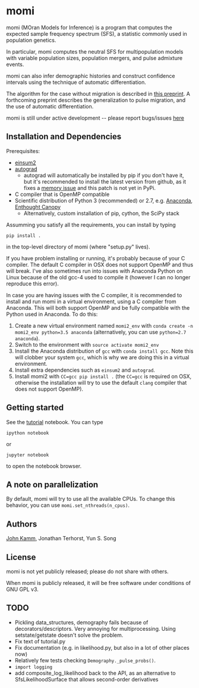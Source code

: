 # momi

momi (MOran Models for Inference) is a program that computes
the expected sample frequency spectrum (SFS), a statistic commonly used
in population genetics.

In particular, momi computes the neutral SFS
for multipopulation models with variable population sizes,
population mergers, and pulse admixture events.

momi can also infer demographic histories and construct
confidence intervals using the technique of automatic differentiation.

The algorithm for the case without migration is described in
[this preprint](http://arxiv.org/abs/1503.01133).
A forthcoming preprint describes the generalization to pulse migration,
and the use of automatic differentiation.

momi is still under active development -- please
report bugs/issues [here](https://github.com/jackkamm/momi/issues)

## Installation and Dependencies

Prerequisites:

* [einsum2](https://github.com/jackkamm/einsum2)
* [autograd](https://github.com/HIPS/autograd)
  * autograd will automatically be installed by pip if you don't have it, but it's recommended to install the latest version from github, as it fixes a [memory issue](https://github.com/HIPS/autograd/issues/103) and this patch is not yet in PyPi.
* C compiler that is OpenMP compatible
* Scientific distribution of Python 3 (recommended) or 2.7, e.g. [Anaconda](http://continuum.io/downloads), [Enthought Canopy](https://www.enthought.com/products/canopy/)
  * Alternatively, custom installation of pip, cython, the SciPy stack

Assumming you satisfy all the requirements, you can install by typing
```
pip install .
```
in the top-level directory of momi (where "setup.py" lives).

If you have problem installing or running, it's probably because of your C compiler.
The default C compiler in OSX does not support OpenMP and thus will break.
I've also sometimes run into issues with Anaconda Python on Linux
because of the old gcc-4 used to compile it (however I can no longer reproduce this error).

In case you are having issues with the C compiler, it is recommended
to install and run momi in a virtual environment, using a C
compiler from Anaconda. This will both support OpenMP and be fully compatible
with the Python used in Anaconda. To do this:

1. Create a new virtual environment named `momi2_env` with `conda create -n momi2_env python=3.5 anaconda` (alternatively, you can use `python=2.7 anaconda`).
2. Switch to the environment with `source activate momi2_env`
3. Install the Anaconda distribution of `gcc` with `conda install gcc`. Note this will clobber your system `gcc`, which is why we are doing this in a virtual environment.
4. Install extra dependencies such as `einsum2` and `autograd`.
5. Install momi2 with `CC=gcc pip install .` (the `CC=gcc` is required on OSX, otherwise
the installation will try to use the default `clang` compiler that does not support OpenMP).

## Getting started

See the [tutorial](examples/tutorial.ipynb) notebook.
You can type
```
ipython notebook
```
or
```
jupyter notebook
```
to open the notebook browser.

## A note on parallelization

By default, momi will try to use all the available CPUs.
To change this behavior, you can use `momi.set_nthreads(n_cpus)`.

## Authors

[John Kamm](mailto:jkamm@stat.berkeley.edu), Jonathan Terhorst, Yun S. Song

## License

momi is not yet publicly released; please do not share with others.

When momi is publicly released, it will be free software under conditions of GNU GPL v3.

## TODO

* Pickling data_structures, demography fails because of decorators/descriptors. Very annoying for multiprocessing. Using setstate/getstate doesn't solve the problem.
* Fix text of tutorial.py
* Fix documentation (e.g. in likelihood.py, but also in a lot of other places now)
* Relatively few tests checking `Demography._pulse_probs()`.
* `import logging`
* add composite_log_likelihood back to the API, as an alternative to SfsLikelihoodSurface that allows second-order derivatives
